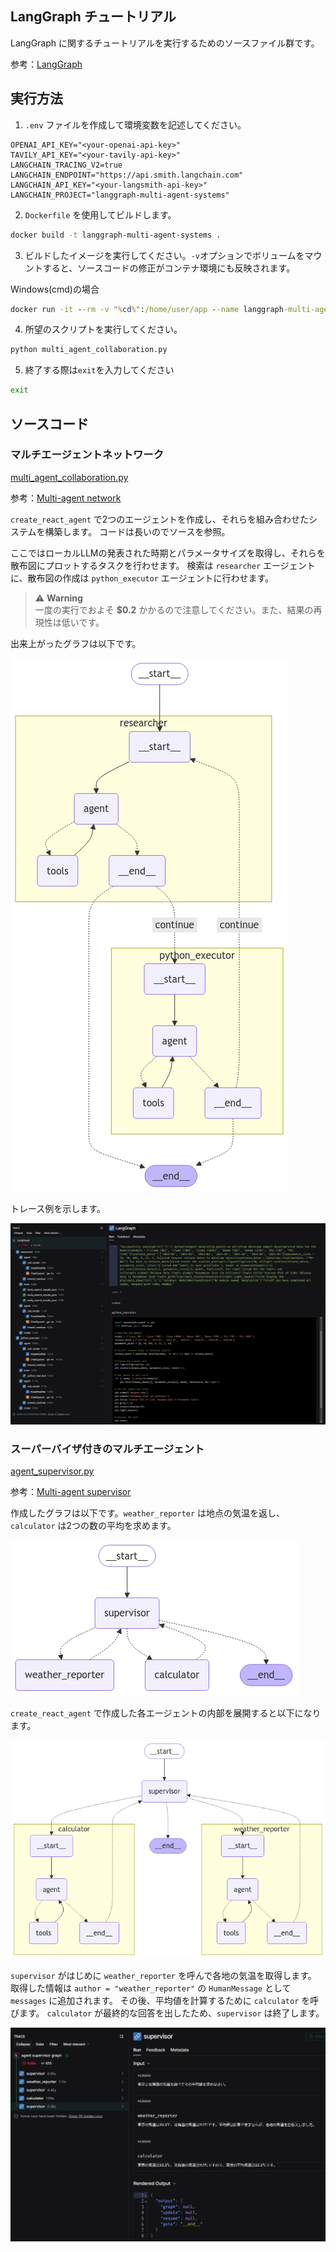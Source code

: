 ## LangGraph チュートリアル

LangGraph に関するチュートリアルを実行するためのソースファイル群です。

参考：[LangGraph](https://langchain-ai.github.io/langgraph/)

## 実行方法

1. `.env` ファイルを作成して環境変数を記述してください。

```
OPENAI_API_KEY="<your-openai-api-key>"
TAVILY_API_KEY="<your-tavily-api-key>"
LANGCHAIN_TRACING_V2=true
LANGCHAIN_ENDPOINT="https://api.smith.langchain.com"
LANGCHAIN_API_KEY="<your-langsmith-api-key>"
LANGCHAIN_PROJECT="langgraph-multi-agent-systems"
```

2. `Dockerfile` を使用してビルドします。

```bash
docker build -t langgraph-multi-agent-systems .
```

3. ビルドしたイメージを実行してください。`-v`オプションでボリュームをマウントすると、ソースコードの修正がコンテナ環境にも反映されます。

Windows(cmd)の場合
```cmd
docker run -it --rm -v "%cd%":/home/user/app --name langgraph-multi-agent-systems langgraph-multi-agent-systems /bin/bash
```

4. 所望のスクリプトを実行してください。

```bash
python multi_agent_collaboration.py
```

5. 終了する際は`exit`を入力してください

```bash
exit
```

## ソースコード

### マルチエージェントネットワーク

[multi_agent_collaboration.py](multi_agent_collaboration.py)

参考：[Multi-agent network](https://langchain-ai.github.io/langgraph/tutorials/multi_agent/multi-agent-collaboration/)

`create_react_agent` で2つのエージェントを作成し、それらを組み合わせたシステムを構築します。
コードは長いのでソースを参照。

ここではローカルLLMの発表された時期とパラメータサイズを取得し、それらを散布図にプロットするタスクを行わせます。
検索は `researcher` エージェントに、散布図の作成は `python_executor` エージェントに行わせます。

> ⚠️ **Warning**  
> 一度の実行でおよそ **$0.2** かかるので注意してください。また、結果の再現性は低いです。

出来上がったグラフは以下です。

![](img/multi-agent-collaboration-graph.png)

トレース例を示します。

![](img/multi-agent-collaboration-trace.png)

### スーパーバイザ付きのマルチエージェント

[agent_supervisor.py](agent_supervisor.py)

参考：[Multi-agent supervisor](https://langchain-ai.github.io/langgraph/tutorials/multi_agent/agent_supervisor/)

作成したグラフは以下です。`weather_reporter` は地点の気温を返し、`calculator` は2つの数の平均を求めます。

![](img/agent_supervisor-graph.png)

`create_react_agent` で作成した各エージェントの内部を展開すると以下になります。

![](img/agent_supervisor-graph-detailed.png)

`supervisor` がはじめに `weather_reporter` を呼んで各地の気温を取得します。
取得した情報は `author = "weather_reporter"` の `HumanMessage` として `messages` に追加されます。
その後、平均値を計算するために `calculator` を呼びます。
`calculator` が最終的な回答を出したため、`supervisor` は終了します。

![](img/agent_supervisor-trace.png)

